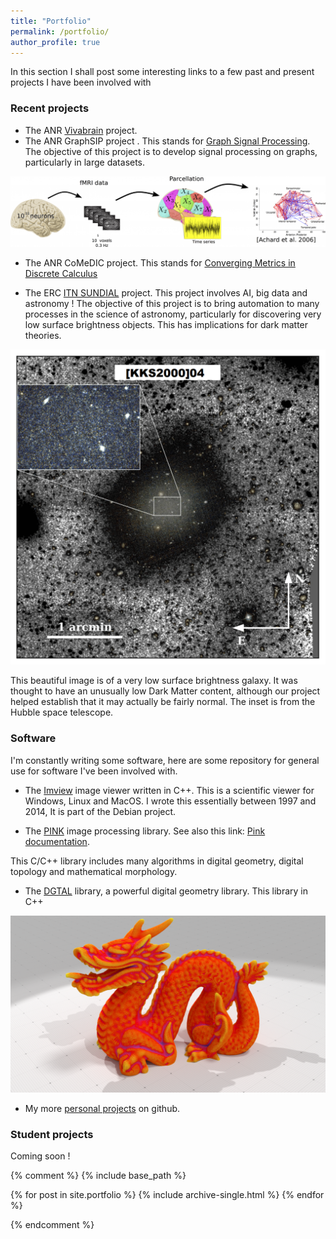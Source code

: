 ```yaml
---
title: "Portfolio"
permalink: /portfolio/
author_profile: true
---
```


In this section I shall post some interesting links to a few past and
present projects I have been involved with

### Recent projects

* The ANR [Vivabrain](http://icube-vivabrain.unistra.fr/index.php/Home) project.
* The ANR GraphSIP project . This stands for
[Graph Signal Processing](https://graphsip.greyc.fr). The objective of
this project is to develop signal processing on graphs, particularly
in large datasets.

![A complex graph derived from neural data](/files/portfolio/NeuroimagingGraph.png)

* The ANR CoMeDIC project. This stands for
[Converging Metrics in Discrete Calculus](https://www.lama.univ-smb.fr/comedic/)

* The ERC [ITN SUNDIAL](https://www.astro.rug.nl/~sundial/)
  project. This project involves AI, big data and astronomy ! The
  objective of this project is to bring automation to many processes
  in the science of astronomy, particularly for discovering very low
  surface brightness objects. This has implications for dark matter
  theories.

![An image of a very low surface brighness galaxy with unusual dark matter content](/files/portfolio/KKS2000-04.png)

This beautiful image is of a very low surface brightness galaxy. It was
thought to have an unusually low Dark Matter content, although our
project helped establish that it may actually be fairly normal. The
inset is from the Hubble space telescope.

### Software

I'm constantly writing some software, here are some repository for
general use for software I've been involved with.

* The [Imview](https://sourceforge.net/projects/imview/) image
  viewer written in C++. This is a scientific viewer for Windows, Linux and MacOS. I
  wrote this essentially between 1997 and 2014, It is part of the
  Debian project. 

* The [PINK](http://ibipio.hu/joomla/) image processing library. See also this
  link:
  [Pink documentation](https://perso.esiee.fr/~coupriem/Pink/doc/html/index.html).

This C/C++ library includes many algorithms in digital geometry, digital
topology and mathematical morphology.

* The [DGTAL](https://dgtal.org/) library, a powerful digital geometry
  library. This library in C++ 

![Mean curvature on the "dragon" shape](/files/portfolio/dragon512.png)

* My more [personal projects](https://github.com/hugues-talbot) on github.

### Student projects

Coming soon !

{% comment %}
{% include base_path %}


{% for post in site.portfolio %}
  {% include archive-single.html %}
{% endfor %}

{% endcomment %}

